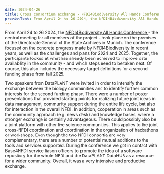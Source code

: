 ```yaml
---
date: 2024-04-26
title: Cross consortium exchange - NFDI4Biodiversity All Hands Conference in Munich
previewText: From April 24 to 26 2024, the NFDI4Biodiversity All Hands Conference - the central meeting for all members of the project - took place on the premises of the Directorate General of the State Archives in Munich. The conference focused on the concrete progress made by NFDI4Biodiversity in recent years, as well as the challenges and plans for 2024 and 2025...
---
```


From April 24 to 26 2024, the [NFDI4Biodiversity All Hands Conference ](https://nfdi4biodiversity.org/de/events/all-hands-conference-2024/) - the central meeting for all members of the project - took place on the premises of the Directorate General of the State Archives in Munich. The conference focused on the concrete progress made by NFDI4Biodiversity in recent years, as well as the challenges and plans for 2024 and 2025. Together, the participants looked at what has already been achieved to improve data availability in the community - and which steps need to be taken next. Of course, this also includes the necessary target definitions for a second funding phase from fall 2025.

Two speakers from DataPLANT were invited in order to intensify the exchange between the biology communities and to identify further common interests for the second funding phase. There were a number of poster presentations that provided starting points for realizing future joint ideas in data management, community support during the entire life cycle, but also for interaction in the overall NFDI. In addition, cooperation in areas such as the community approach (e.g. news desk) and knowledge bases, where a stronger exchange is certainly advantageous.
There could possibly also be a joint platform with other live science communities. This applies to the joint cross-NFDI coordination and coordination in the organization of hackathons or workshops. Even though the two NFDI consortia are very complementary, there are a number of potential mutual additions to the tools and services supported. During the conference we got in contact with Base4NFDI service liason officers to promote the idea of a software repository for the whole NFDI and the DataPLANT DataHUB as a resource for a wider community. Overall, it was a very intensive and productive exchange.
